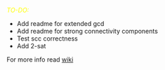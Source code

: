 <span style="color:yellow">*TO-DO:*</span>

* Add readme for extended gcd
* Add readme for strong connectivity components
* Test scc correctness
* Add 2-sat

For more info read [wiki](https://github.com/H1dd3n0wl/cpp-stuff/wiki)
